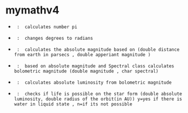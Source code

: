 # mymathv4

-      :  calculates number pi
-      :  changes degrees to radians
-      :  calculates the absolute magnitude based on (double distance from earth in parsecs , double apperiant magnitude )
-      :  based on absolute magnitude and Spectral class calculates bolometric magnitude (double magnitude , char spectral)
-      :  calculates absolute luminosity from bolometric magnitude
-      :  checks if life is possible on the star form (double absolute luminosity, double radius of the orbit(in AU)) y=yes if there is water in liquid state , n=if its not possible
